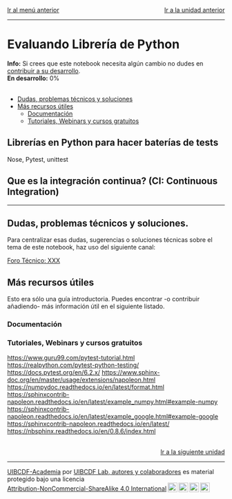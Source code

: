 <p style="text-align:left;">
   <a href="../README.md">Ir al menú anterior</a>
   <span style="float:right;">
        <a href="../Documentando/Documentando.md">Ir a la unidad anterior</a>
   </span>
</p>

-----


# Evaluando Librería de Python

<div class="alert alert-info" role="alert">
<strong>Info:</strong> Si crees que este notebook necesita algún cambio no dudes en <a href="../../../../UIBCDF-Academia/Como_contribuir/Como_contribuir.md" class="alert-link">contribuir a su desarrollo</a>.
</div>

<div class="alert alert-danger" role="alert">
<strong>En desarrollo:</strong> 0%
</div>

<br>

- [Dudas, problemas técnicos y soluciones](#dudas)
- [Más recursos útiles](#recursos)
    - [Documentación](#documentacion)
    - [Tutoriales, Webinars y cursos gratuitos](#tutoriales)


## Librerías en Python para hacer baterías de tests

Nose, Pytest, unittest

## Que es la integración continua? (CI: Continuous Integration)

---

## Dudas, problemas técnicos y soluciones. <a class="anchor" id="dudas"></a>

Para centralizar esas dudas, sugerencias o soluciones técnicas sobre el tema de este notebook, haz uso del siguiente canal:

[Foro Técnico: XXX][foro]

## Más recursos útiles <a class="anchor" id="recursos"></a>

Esto era sólo una guía introductoria. Puedes encontrar -o contribuir añadiendo- más información útil en el siguiente listado.

### Documentación <a class="anchor" id="documentacion"></a>

### Tutoriales, Webinars y cursos gratuitos <a class="anchor" id="tutoriales"></a>

https://www.guru99.com/pytest-tutorial.html     
https://realpython.com/pytest-python-testing/
https://docs.pytest.org/en/6.2.x/
https://www.sphinx-doc.org/en/master/usage/extensions/napoleon.html    
https://numpydoc.readthedocs.io/en/latest/format.html    
https://sphinxcontrib-napoleon.readthedocs.io/en/latest/example_numpy.html#example-numpy    
https://sphinxcontrib-napoleon.readthedocs.io/en/latest/example_google.html#example-google     
https://sphinxcontrib-napoleon.readthedocs.io/en/latest/     
https://nbsphinx.readthedocs.io/en/0.8.6/index.html    


<br>

<div style='text-align: right;'> <a href="../../CUDA/README.md">Ir a la siguiente unidad</a> </div>

-------
<p xmlns:cc="http://creativecommons.org/ns#" xmlns:dct="http://purl.org/dc/terms/"><a property="dct:title" rel="cc:attributionURL" href="https://github.com/uibcdf/Academia">UIBCDF-Academia</a> por <a rel="cc:attributionURL dct:creator" property="cc:attributionName" href="https://github.com/uibcdf/Academia/graphs/contributors">UIBCDF Lab, autores y colaboradores</a> es material protegido bajo una licencia <a href="http://creativecommons.org/licenses/by-nc-sa/4.0/deed.es?ref=chooser-v1" target="_blank" rel="license noopener noreferrer" style="display:inline-block;">Attribution-NonCommercial-ShareAlike 4.0 International<img style="height:22px!important;margin-left:3px;vertical-align:text-bottom;" src="https://mirrors.creativecommons.org/presskit/icons/cc.svg?ref=chooser-v1"><img style="height:22px!important;margin-left:3px;vertical-align:text-bottom;" src="https://mirrors.creativecommons.org/presskit/icons/by.svg?ref=chooser-v1"><img style="height:22px!important;margin-left:3px;vertical-align:text-bottom;" src="https://mirrors.creativecommons.org/presskit/icons/nc.svg?ref=chooser-v1"><img style="height:22px!important;margin-left:3px;vertical-align:text-bottom;" src="https://mirrors.creativecommons.org/presskit/icons/sa.svg?ref=chooser-v1"></a></p>

[foro]: https://github.com/uibcdf/Academia/issues/X

